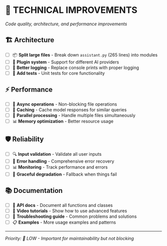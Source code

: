 # 🔧 TECHNICAL IMPROVEMENTS

*Code quality, architecture, and performance improvements*

## 🏗️ **Architecture**
- [ ] 📦 **Split large files** - Break down `assistant.py` (265 lines) into modules
- [ ] 🔌 **Plugin system** - Support for different AI providers
- [ ] 📝 **Better logging** - Replace console prints with proper logging
- [ ] 🧪 **Add tests** - Unit tests for core functionality

## ⚡ **Performance**
- [ ] 🚀 **Async operations** - Non-blocking file operations
- [ ] 💾 **Caching** - Cache model responses for similar queries
- [ ] 🔄 **Parallel processing** - Handle multiple files simultaneously
- [ ] 📊 **Memory optimization** - Better resource usage

## 🛡️ **Reliability**
- [ ] 🔍 **Input validation** - Validate all user inputs
- [ ] 🚨 **Error handling** - Comprehensive error recovery
- [ ] 📊 **Monitoring** - Track performance and errors
- [ ] 🔄 **Graceful degradation** - Fallback when things fail

## 📚 **Documentation**
- [ ] 📖 **API docs** - Document all functions and classes
- [ ] 🎥 **Video tutorials** - Show how to use advanced features
- [ ] 🐛 **Troubleshooting guide** - Common problems and solutions
- [ ] 📋 **Examples** - More usage examples and patterns

---
*Priority: 🔧 LOW - Important for maintainability but not blocking*
